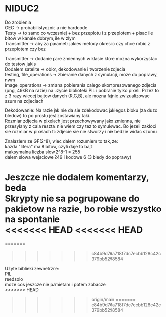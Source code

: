 # NIDUC2

Do zrobienia </br>
GEC -> probabilistycznie a nie hardcode </br>
Testy -> to samo co wczesniej + bez przeplotu i z przeplotem + pisac ile bitow w kanale dobrym, ile w zlym </br>
Transmitter -> aby za parametr jakies metody okreslic czy chce robic z przeplotem czy bez






Transmitter -> dodanie pare zmiennych w klasie ktore mozna wykorzystac do testow jakis<br/> 
Dodalem satelite -> obior, dekodowanie i tworzenie zdjecia<br/>
testing, file_operations -> zbieranie danych z symulacji, moze do poprawy, nwm<br/>
image_operations -> zmiana pobierania calego skompresowanego zdjecia (png, 49kB na razie) na uzycie biblioteki PIL i pobranie tylko pixeli. Przez to z 3 razy wiecej bajtow danych (R,G,B), ale mozna fajnie zwizualizowac szum na zdjeciach<br/>

Dekodowanie: Na razie jak nie da sie zdekodowac jakiegos bloku (za duzo bledow) to po prostu jest zostawiany taki.<br/>
Rozmiar zdjecia w pixelach jest przechowywany jako zmienna, nie przesylany z cala reszta, nie wiem czy tez to symulowac. Bo jezeli zakloci sie rozmiar w pixelach to zdjecie sie nie stworzy i nie bedzie widac szumu<br/>


Znalazlem ze GF(2^8), wiec dalem rozumiem to tak, ze:<br/>
 kazda "litera" ma 8 bitow, czyli daje to bajt <br/>
 maksymalna liczba slow 2^8-1 = 255<br/>
 dalem slowa wejsciowe 249 i kodowe 6 (3 bledy do poprawy)<br/>



Jeszcze nie dodalem komentarzy, beda<br/>
Skrypty nie sa pogrupowane do pakietow na razie, bo robie wszystko na spontanie<br/>
<<<<<<< HEAD
<<<<<<< HEAD
=======
=======
>>>>>>> c84b9d76a718f7dc7ecbb128c42c379bb5298584


Użyte biblieki zewnetrzne: <br/>
 PIL <br/>
 reedsolo <br/>
 moze cos jeszcze nie pamietam i potem zobacze <br/>
<<<<<<< HEAD
>>>>>>> origin/main
=======
>>>>>>> c84b9d76a718f7dc7ecbb128c42c379bb5298584
